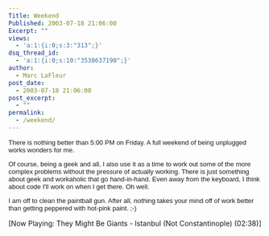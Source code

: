 ```yaml
---
Title: Weekend
Published: 2003-07-18 21:06:00
Excerpt: ""
views:
  - 'a:1:{i:0;s:3:"313";}'
dsq_thread_id:
  - 'a:1:{i:0;s:10:"3538637190";}'
author:
  - Marc LaFleur
post_date:
  - 2003-07-18 21:06:00
post_excerpt:
  - ""
permalink:
  - /weekend/
---
```

<font face="Arial" size="2">
<p><span class="875475620-18072003"><font face="Arial" size="2">There is nothing 
better than 5:00 PM on Friday. A full weekend of being unplugged works wonders 
for me.</font></span></p>
<p><span class="875475620-18072003"></span><span class="875475620-18072003"><font face="Arial" size="2">Of course, being a geek and all, I also use it as a time to 
work out some of the more complex problems without the pressure of actually 
working. There is just something about geek and workaholic that go hand-in-hand. 
Even away from the keyboard, I think about code I'll work on when I get there. 
Oh well.</font></span></p>
<p><span class="875475620-18072003"><font face="Arial" size="2">I am off to clean the 
paintball gun. After all, nothing takes your mind off of work better than 
getting peppered with hot-pink paint. ;-)</font></span></p></font><div><p>[Now Playing: They Might Be Giants - Istanbul (Not Constantinople) (02:38)]</p></div>